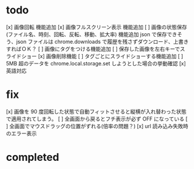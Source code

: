 # todo

[x] 画像回転 機能追加
[x] 画像フルスクリーン表示 機能追加
[ ] 画像の状態保存(ファイル名、時刻、回転、反転、移動、拡大率) 機能追加
json で保存できそう、json ファイルは chrome.downloads で履歴を残さずダウンロード、上書きすればＯＫ？
[ ] 画像にタグをつける機能追加
[ ] 保存した画像を左右キーでスライドショー
[x] 画像削除機能
[ ] タグごとにスライドショーする機能追加
[ ] 5MB 超のデータを chrome.local.storage.set しようとした場合の挙動確認
[x] 英語対応

# fix

[x] 画像を 90 度回転した状態で自動フィットさせると縦横が入れ替わった状態で適用されてしまう。
[ ] 全画面から戻るとフチ表示が必ず OFF になっている
[ ] 全画面でマウスドラッグの位置がずれる(倍率の問題？)
[x] url 読み込み失敗時のエラー表示

# completed
